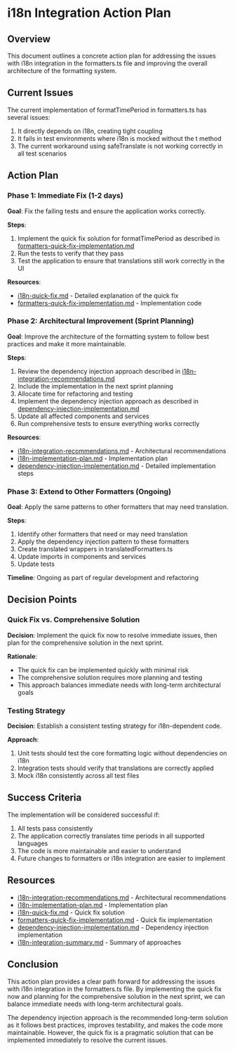 # i18n Integration Action Plan

## Overview

This document outlines a concrete action plan for addressing the issues with i18n integration in the formatters.ts file and improving the overall architecture of the formatting system.

## Current Issues

The current implementation of formatTimePeriod in formatters.ts has several issues:

1. It directly depends on i18n, creating tight coupling
2. It fails in test environments where i18n is mocked without the t method
3. The current workaround using safeTranslate is not working correctly in all test scenarios

## Action Plan

### Phase 1: Immediate Fix (1-2 days)

**Goal**: Fix the failing tests and ensure the application works correctly.

**Steps**:

1. Implement the quick fix solution for formatTimePeriod as described in [formatters-quick-fix-implementation.md](formatters-quick-fix-implementation.md)
2. Run the tests to verify that they pass
3. Test the application to ensure that translations still work correctly in the UI

**Resources**:
- [i18n-quick-fix.md](i18n-quick-fix.md) - Detailed explanation of the quick fix
- [formatters-quick-fix-implementation.md](formatters-quick-fix-implementation.md) - Implementation code

### Phase 2: Architectural Improvement (Sprint Planning)

**Goal**: Improve the architecture of the formatting system to follow best practices and make it more maintainable.

**Steps**:

1. Review the dependency injection approach described in [i18n-integration-recommendations.md](i18n-integration-recommendations.md)
2. Include the implementation in the next sprint planning
3. Allocate time for refactoring and testing
4. Implement the dependency injection approach as described in [dependency-injection-implementation.md](dependency-injection-implementation.md)
5. Update all affected components and services
6. Run comprehensive tests to ensure everything works correctly

**Resources**:
- [i18n-integration-recommendations.md](i18n-integration-recommendations.md) - Architectural recommendations
- [i18n-implementation-plan.md](i18n-implementation-plan.md) - Implementation plan
- [dependency-injection-implementation.md](dependency-injection-implementation.md) - Detailed implementation steps

### Phase 3: Extend to Other Formatters (Ongoing)

**Goal**: Apply the same patterns to other formatters that may need translation.

**Steps**:

1. Identify other formatters that need or may need translation
2. Apply the dependency injection pattern to these formatters
3. Create translated wrappers in translatedFormatters.ts
4. Update imports in components and services
5. Update tests

**Timeline**: Ongoing as part of regular development and refactoring

## Decision Points

### Quick Fix vs. Comprehensive Solution

**Decision**: Implement the quick fix now to resolve immediate issues, then plan for the comprehensive solution in the next sprint.

**Rationale**:
- The quick fix can be implemented quickly with minimal risk
- The comprehensive solution requires more planning and testing
- This approach balances immediate needs with long-term architectural goals

### Testing Strategy

**Decision**: Establish a consistent testing strategy for i18n-dependent code.

**Approach**:
1. Unit tests should test the core formatting logic without dependencies on i18n
2. Integration tests should verify that translations are correctly applied
3. Mock i18n consistently across all test files

## Success Criteria

The implementation will be considered successful if:

1. All tests pass consistently
2. The application correctly translates time periods in all supported languages
3. The code is more maintainable and easier to understand
4. Future changes to formatters or i18n integration are easier to implement

## Resources

- [i18n-integration-recommendations.md](i18n-integration-recommendations.md) - Architectural recommendations
- [i18n-implementation-plan.md](i18n-implementation-plan.md) - Implementation plan
- [i18n-quick-fix.md](i18n-quick-fix.md) - Quick fix solution
- [formatters-quick-fix-implementation.md](formatters-quick-fix-implementation.md) - Quick fix implementation
- [dependency-injection-implementation.md](dependency-injection-implementation.md) - Dependency injection implementation
- [i18n-integration-summary.md](i18n-integration-summary.md) - Summary of approaches

## Conclusion

This action plan provides a clear path forward for addressing the issues with i18n integration in the formatters.ts file. By implementing the quick fix now and planning for the comprehensive solution in the next sprint, we can balance immediate needs with long-term architectural goals.

The dependency injection approach is the recommended long-term solution as it follows best practices, improves testability, and makes the code more maintainable. However, the quick fix is a pragmatic solution that can be implemented immediately to resolve the current issues.